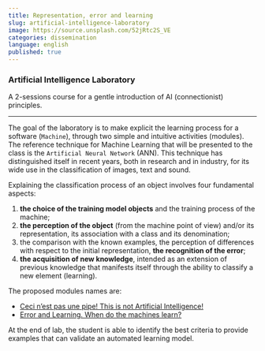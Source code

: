 ```yaml
---
title: Representation, error and learning
slug: artificial-intelligence-laboratory
image: https://source.unsplash.com/52jRtc2S_VE
categories: dissemination
language: english
published: true
---
```


### Artificial Intelligence Laboratory
<span class="text-muted h4">A 2-sessions course for a gentle introduction of AI (connectionist) principles.</span>

---

The goal of the laboratory is to make explicit the learning process for a software (`Machine`), through two simple and intuitive activities (modules).
The reference technique for Machine Learning that will be presented to the class is the `Artificial Neural Network` (ANN). 
This technique has distinguished itself in recent years, both in research and in industry, for its wide use in the classification of images, text and sound.

Explaining the classification process of an object involves four fundamental aspects:
1. **the choice of the training model objects** and the training process of the machine;
2. **the perception of the object** (from the machine point of view) and/or its representation, its association with a class and its denomination;
3. the comparison with the known examples, the perception of differences with respect to the initial representation, **the recognition of the error**;  
4. **the acquisition of new knowledge**, intended as an extension of previous knowledge that manifests itself through the ability to classify a new element (learning).

The proposed modules names are:
- [Ceci n’est pas une pipe! This is not Artificial Intelligence!]()
- [Error and Learning. When do the machines learn?]()

At the end of lab, the student is able to identify the best criteria to provide examples that can validate an automated learning model.
